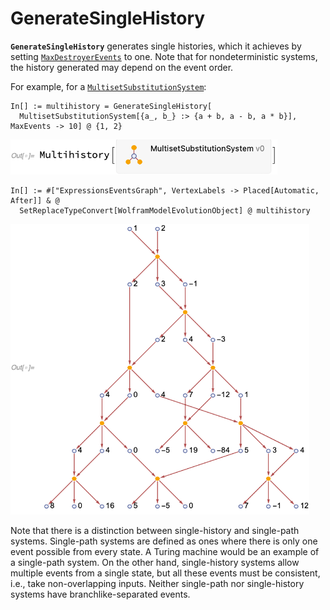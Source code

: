 # GenerateSingleHistory

**`GenerateSingleHistory`** generates single histories, which it achieves by setting
[`MaxDestroyerEvents`](MaxDestroyerEvents.md) to one. Note that for nondeterministic systems, the history generated may
depend on the event order.

For example, for a [`MultisetSubstitutionSystem`](/Documentation/Systems/MultisetSubstitutionSystem.md):

```wl
In[] := multihistory = GenerateSingleHistory[
  MultisetSubstitutionSystem[{a_, b_} :> {a + b, a - b, a * b}], MaxEvents -> 10] @ {1, 2}
```

<img src="/Documentation/Images/MultisetMultihistory.png"
     width="426.6"
     alt="Out[] = Multihistory[... MultisetSubstitutionSystem v0 ...]">

```wl
In[] := #["ExpressionsEventsGraph", VertexLabels -> Placed[Automatic, After]] & @
  SetReplaceTypeConvert[WolframModelEvolutionObject] @ multihistory
```

<img src="/Documentation/Images/GenerateSingleHistoryExample.png"
     width="478.2"
     alt="Out[] = ...
       token-event graph where all tokens have out degrees less or equal than 1:
       {1, 2 (* init *)} -> {3, -1, 2 (* gen 1 *)},
       {3, -1} -> {2 (* gen 2 *), 4 (* gen 2 *), -3},
       {2 (* gen 1 *), 2 (* gen 2 *)} -> {4 (* gen 3 sum *), 0, 4 (* gen 3 product *)},
       ...
     ...">

Note that there is a distinction between single-history and single-path systems. Single-path systems are defined as ones
where there is only one event possible from every state. A Turing machine would be an example of a single-path system.
On the other hand, single-history systems allow multiple events from a single state, but all these events must be
consistent, i.e., take non-overlapping inputs. Neither single-path nor single-history systems have branchlike-separated
events.
